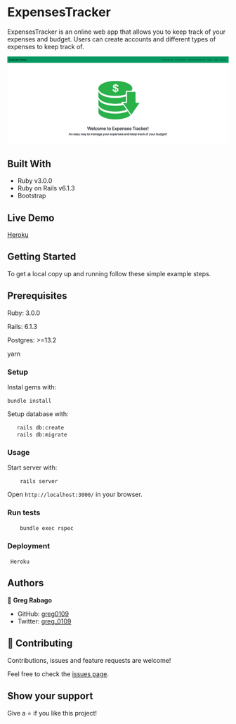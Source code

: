 # ExpensesTracker

ExpensesTracker is an online web app that allows you to keep track of your expenses and budget. Users can create accounts and different types of expenses to keep track of.

![screenshot](app/assets/images/screenshot.png)

## Built With

- Ruby v3.0.0
- Ruby on Rails v6.1.3
- Bootstrap

## Live Demo

[Heroku](https://peaceful-fortress-27562.herokuapp.com/)


## Getting Started

To get a local copy up and running follow these simple example steps.

## Prerequisites

Ruby: 3.0.0

Rails: 6.1.3

Postgres: >=13.2

yarn

### Setup

Instal gems with:

```
bundle install
```

Setup database with:

```
   rails db:create
   rails db:migrate
```


### Usage

Start server with:

```
    rails server
```

Open `http://localhost:3000/` in your browser.

### Run tests

```
    bundle exec rspec
```


### Deployment

` Heroku`

## Authors

👤 **Greg Rabago**

- GitHub: [greg0109](https://github.com/greg0109)
- Twitter: [greg_0109](https://twitter.com/greg-0109)

## 🤝 Contributing

Contributions, issues and feature requests are welcome!

Feel free to check the [issues page](https://github.com/greg0109/KoinKeep/issues).

## Show your support
Give a ⭐️ if you like this project!

